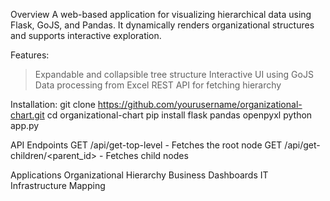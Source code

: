 Overview
A web-based application for visualizing hierarchical data using Flask, GoJS, and Pandas. It dynamically renders organizational structures and supports interactive exploration.

Features:
>Expandable and collapsible tree structure
>Interactive UI using GoJS
>Data processing from Excel
>REST API for fetching hierarchy

Installation:
git clone https://github.com/yourusername/organizational-chart.git
cd organizational-chart
pip install flask pandas openpyxl
python app.py

API Endpoints
GET /api/get-top-level - Fetches the root node
GET /api/get-children/<parent_id> - Fetches child nodes

Applications
Organizational Hierarchy
Business Dashboards
IT Infrastructure Mapping
